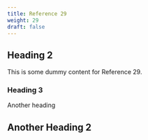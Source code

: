 ```yaml
---
title: Reference 29
weight: 29
draft: false
---
```


## Heading 2

This is some dummy content for Reference 29.

### Heading 3

Another heading

## Another Heading 2

